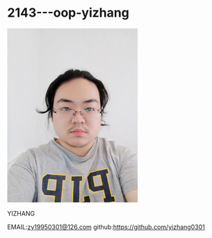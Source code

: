 # 2143---oop-yizhang
<img src="IMG_20180905_123528.jpg" width=300>

YIZHANG

EMAIL:zy19950301@126.com
github:https://github.com/yizhang0301
